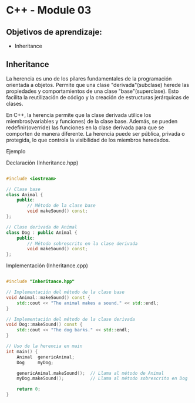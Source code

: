 # C++ - Module 03
## Objetivos de aprendizaje:

-	Inheritance

## Inheritance
La herencia es uno de los pilares fundamentales de la programación orientada a objetos. Permite que una clase "derivada"(subclase) herede las propiedades y comportamientos de una clase "base"(superclase). Esto facilita la reutilización de código y la creación de estructuras jerárquicas de clases.

En C++, la herencia permite que la clase derivada utilice los miembros(variables y funciones) de la clase base. Además, se pueden redefinir(override) las funciones en la clase derivada para que se comporten de manera diferente. La herencia puede ser pública, privada o protegida, lo que controla la visibilidad de los miembros heredados.

Ejemplo

Declaración (Inheritance.hpp)

```cpp

#include <iostream>

// Clase base
class Animal {
	public:
		// Método de la clase base
		void makeSound() const;
};

// Clase derivada de Animal
class Dog : public Animal {
	public:
		// Método sobrescrito en la clase derivada
		void makeSound() const;
};

```

Implementación (Inheritance.cpp)

```cpp

#include "Inheritance.hpp"

// Implementación del método de la clase base
void Animal::makeSound() const {
    std::cout << "The animal makes a sound." << std::endl;
}

// Implementación del método de la clase derivada
void Dog::makeSound() const {
    std::cout << "The dog barks." << std::endl;
}

// Uso de la herencia en main
int main() {
    Animal	genericAnimal;
    Dog 	myDog;

    genericAnimal.makeSound();  // Llama al método de Animal
    myDog.makeSound();          // Llama al método sobrescrito en Dog

    return 0;
}
```